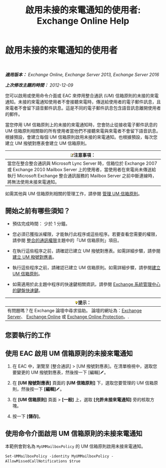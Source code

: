 ﻿---
title: '啟用未接的來電通知的使用者: Exchange Online Help'
TOCTitle: 啟用未接的來電通知的使用者
ms:assetid: aa0cbb60-5422-474f-af16-621aade31c1f
ms:mtpsurl: https://technet.microsoft.com/zh-tw/library/Bb232159(v=EXCHG.150)
ms:contentKeyID: 52062373
ms.date: 05/23/2018
mtps_version: v=EXCHG.150
ms.translationtype: MT
---

# 啟用未接的來電通知的使用者

 

_**適用版本：** Exchange Online, Exchange Server 2013, Exchange Server 2016_

_**上次修改主題的時間：** 2012-12-09_

您可以啟用或使用命令介面或 EAC 來停用整合通訊 (UM) 信箱原則的未接的來電通知。未接的來電通知使用者不會接聽來電時，傳送給使用者的電子郵件訊息，且來電者不會留下語音郵件訊息。這是不同的電子郵件訊息包含語音訊息離開使用者的郵件。

當您停用 UM 信箱原則上的未接的來電通知時，您會防止從接收電子郵件訊息的 UM 信箱原則相關聯的所有使用者當他們不接聽來電與來電者不會留下語音訊息。根據預設，會建立每個 UM 信箱原則啟用未接的來電通知。也根據預設，每次您建立 UM 撥號對應表會建立 UM 信箱原則。

<table>
<thead>
<tr class="header">
<th><img src="images/Bb124558.note(EXCHG.150).gif" title="注意事項" alt="注意事項" />注意事項：</th>
</tr>
</thead>
<tbody>
<tr class="odd">
<td>當您在整合整合通訊與 Microsoft Lync Server 時，信箱位於 Exchange 2007 或 Exchange 2010 Mailbox Server 上的使用者，當使用者在來電尚未傳送給執行 Microsoft Exchange 整合通訊服務的 Mailbox Server 之前中斷連線時，將無法使用未接來電通知。</td>
</tr>
</tbody>
</table>


如需其他與 UM 信箱原則相關的管理工作，請參閱 [管理 UM 信箱原則](manage-a-um-mailbox-policy-exchange-2013-help.md)。

## 開始之前有哪些須知？

  - 預估完成時間： 少於 1 分鐘。

  - 您必須已獲指派權限，才能執行此程序或這些程序。若要查看您需要的權限，請參閱 [整合的通訊權限](unified-messaging-permissions-exchange-2013-help.md)主題中的「UM 信箱原則」項目。

  - 在執行這些程序之前，請確認已建立 UM 撥號對應表。如需詳細步驟，請參閱[建立 UM 撥號對應表](create-a-um-dial-plan-exchange-2013-help.md)。

  - 執行這些程序之前，請確認已建立 UM 信箱原則。如需詳細步驟，請參閱[建立 UM 信箱原則](create-a-um-mailbox-policy-exchange-2013-help.md)。

  - 如需適用於此主題中程序的快速鍵相關資訊，請參閱 [Exchange 系統管理中心的鍵盤快速鍵](keyboard-shortcuts-in-the-exchange-admin-center-exchange-online-protection-help.md)。

<table>
<thead>
<tr class="header">
<th><img src="images/Bb124558.tip(EXCHG.150).gif" title="提示" alt="提示" />提示：</th>
</tr>
</thead>
<tbody>
<tr class="odd">
<td>有問題嗎？在 Exchange 論壇中尋求協助。 論壇的網址為：<a href="https://go.microsoft.com/fwlink/p/?linkid=60612">Exchange Server</a>、 <a href="https://go.microsoft.com/fwlink/p/?linkid=267542">Exchange Online</a> 或 <a href="https://go.microsoft.com/fwlink/p/?linkid=285351">Exchange Online Protection</a>。.</td>
</tr>
</tbody>
</table>


## 您要執行的工作

## 使用 EAC 啟用 UM 信箱原則的未接來電通知

1.  在 EAC 中，瀏覽至 \[整合通訊\] \> \[UM 撥號對應表\]。在清單檢視中，選取您要變更的 UM 撥號對應表，然後按一下 \[編輯\]![編輯圖示](images/JJ218640.6f53ccb2-1f13-4c02-bea0-30690e6ea71d(EXCHG.150).gif "編輯圖示")。

2.  在 **\[UM 撥號對應表\]** 頁面的 **\[UM 信箱原則\]** 下，選取您要管理的 UM 信箱原則，然後按一下 **\[編輯\]**![編輯圖示](images/JJ218640.6f53ccb2-1f13-4c02-bea0-30690e6ea71d(EXCHG.150).gif "編輯圖示")。

3.  在 **\[UM 信箱原則\]** 頁面 \> **\[一般\]** 上，選取 **\[允許未接來電通知\]** 旁的核取方塊。

4.  按一下 **\[儲存\]**。

## 使用命令介面啟用 UM 信箱原則的未接來電通知

本範例會對名為 `MyUMMailboxPolicy` 的 UM 信箱原則啟用未接來電通知。

    Set-UMMailboxPolicy -identity MyUMMailboxPolicy -AllowMissedCallNotifications $true

